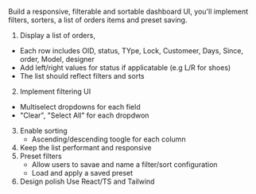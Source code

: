 Build a responsive, filterable and sortable dashboard UI, you'll implement filters, sorters, a list of orders items and preset saving.

1. Display a list of orders,

- Each row includes OID, status, TYpe, Lock, Customeer, Days, Since, order, Model, designer
- Add left/right values for status if applicatable (e.g L/R for shoes)
- The list should reflect filters and sorts

2.  Implement filtering UI

- Multiselect dropdowns for each field
- "Clear", "Select All" for each dropdwon

3. Enable sorting
   - Ascending/descending toogle for each column
4. Keep the list performant and responsive
5. Preset filters
   - Allow users to savae and name a filter/sort configuration
   - Load and apply a saved preset
6. Design polish
   Use React/TS and Tailwind
